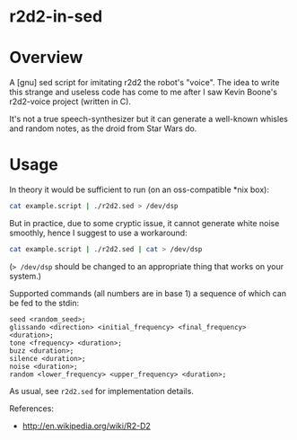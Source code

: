 # r2d2-in-sed

# Overview

A [gnu] sed script for imitating r2d2 the robot's "voice". The idea to write this strange and
useless code has come to me after I saw Kevin Boone's r2d2-voice project (written in C).

It's not a true speech-synthesizer but it can generate a well-known whisles and random notes,
as the droid from Star Wars do.

# Usage

In theory it would be sufficient to run (on an oss-compatible *nix box):
```bash
cat example.script | ./r2d2.sed > /dev/dsp
```

But in practice, due to some cryptic issue, it cannot generate white noise smoothly, hence I
suggest to use a workaround:
```bash
cat example.script | ./r2d2.sed | cat > /dev/dsp
```

(`> /dev/dsp` should be changed to an appropriate thing that works on your system.)

Supported commands (all numbers are in base 1) a sequence of which can be fed to the stdin:
```
seed <random_seed>;
glissando <direction> <initial_frequency> <final_frequency> <duration>;
tone <frequency> <duration>;
buzz <duration>;
silence <duration>;
noise <duration>;
random <lower_frequency> <upper_frequency> <duration>;
```

As usual, see `r2d2.sed` for implementation details.

References:
- http://en.wikipedia.org/wiki/R2-D2
